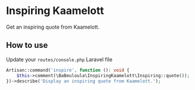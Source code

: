 # Inspiring Kaamelott

Get an inspiring quote from Kaamelott.

## How to use

Update your `routes/console.php` Laravel file

```php
Artisan::command('inspire', function (): void {
    $this->comment(\BaBeuloula\InspiringKaamelott\Inspiring::quote());
})->describe('Display an inspiring quote from Kaamelott.');
```
